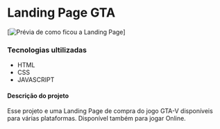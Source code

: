 # Landing Page GTA
 
 [<img src="/Animação.gif" alt="Prévia de como ficou a Landing Page">]

### Tecnologias ultilizadas 

- HTML
- CSS
- JAVASCRIPT

#### Descrição do projeto
Esse projeto e uma Landing Page de compra do jogo GTA-V disponíveis para várias plataformas. Disponível também para jogar Online. 
